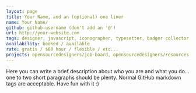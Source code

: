 ```yaml
---
layout: page
title: Your Name, and an (optional) one liner
name: Your Name/
github: github-username (don't add an '@')
url: http://your-website.com
tags: designer, javascript, iconographer, typesetter, badger collector
availability: booked / available
rate: gratis / $60 hour / flexible / etc...
projects: opensourcedesigners/job-board, opensourcedesigners/resources, github-user/repo-name
---
```


Here you can write a brief description about who you are and what you do... one to two short paragraphs should be plenty. Normal GitHub markdown tags are acceptable. Have fun with it :)
